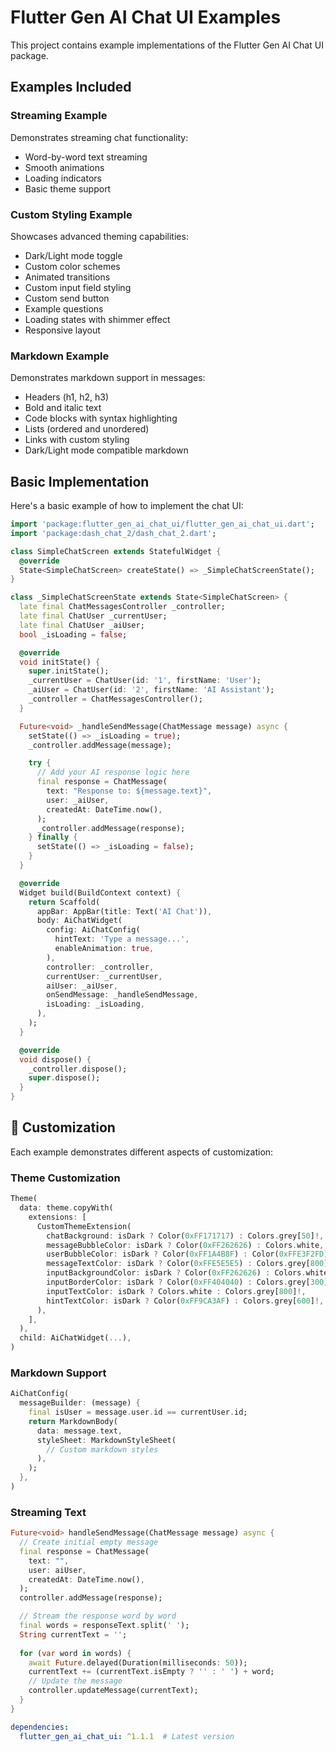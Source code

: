 # Flutter Gen AI Chat UI Examples

This project contains example implementations of the Flutter Gen AI Chat UI package.

## Examples Included

### Streaming Example
Demonstrates streaming chat functionality:
- Word-by-word text streaming
- Smooth animations
- Loading indicators
- Basic theme support

### Custom Styling Example
Showcases advanced theming capabilities:
- Dark/Light mode toggle
- Custom color schemes
- Animated transitions
- Custom input field styling
- Custom send button
- Example questions
- Loading states with shimmer effect
- Responsive layout

### Markdown Example
Demonstrates markdown support in messages:
- Headers (h1, h2, h3)
- Bold and italic text
- Code blocks with syntax highlighting
- Lists (ordered and unordered)
- Links with custom styling
- Dark/Light mode compatible markdown

## Basic Implementation

Here's a basic example of how to implement the chat UI:

```dart
import 'package:flutter_gen_ai_chat_ui/flutter_gen_ai_chat_ui.dart';
import 'package:dash_chat_2/dash_chat_2.dart';

class SimpleChatScreen extends StatefulWidget {
  @override
  State<SimpleChatScreen> createState() => _SimpleChatScreenState();
}

class _SimpleChatScreenState extends State<SimpleChatScreen> {
  late final ChatMessagesController _controller;
  late final ChatUser _currentUser;
  late final ChatUser _aiUser;
  bool _isLoading = false;

  @override
  void initState() {
    super.initState();
    _currentUser = ChatUser(id: '1', firstName: 'User');
    _aiUser = ChatUser(id: '2', firstName: 'AI Assistant');
    _controller = ChatMessagesController();
  }

  Future<void> _handleSendMessage(ChatMessage message) async {
    setState(() => _isLoading = true);
    _controller.addMessage(message);

    try {
      // Add your AI response logic here
      final response = ChatMessage(
        text: "Response to: ${message.text}",
        user: _aiUser,
        createdAt: DateTime.now(),
      );
      _controller.addMessage(response);
    } finally {
      setState(() => _isLoading = false);
    }
  }

  @override
  Widget build(BuildContext context) {
    return Scaffold(
      appBar: AppBar(title: Text('AI Chat')),
      body: AiChatWidget(
        config: AiChatConfig(
          hintText: 'Type a message...',
          enableAnimation: true,
        ),
        controller: _controller,
        currentUser: _currentUser,
        aiUser: _aiUser,
        onSendMessage: _handleSendMessage,
        isLoading: _isLoading,
      ),
    );
  }

  @override
  void dispose() {
    _controller.dispose();
    super.dispose();
  }
}
```

## 🎨 Customization

Each example demonstrates different aspects of customization:

### Theme Customization
```dart
Theme(
  data: theme.copyWith(
    extensions: [
      CustomThemeExtension(
        chatBackground: isDark ? Color(0xFF171717) : Colors.grey[50]!,
        messageBubbleColor: isDark ? Color(0xFF262626) : Colors.white,
        userBubbleColor: isDark ? Color(0xFF1A4B8F) : Color(0xFFE3F2FD),
        messageTextColor: isDark ? Color(0xFFE5E5E5) : Colors.grey[800]!,
        inputBackgroundColor: isDark ? Color(0xFF262626) : Colors.white,
        inputBorderColor: isDark ? Color(0xFF404040) : Colors.grey[300]!,
        inputTextColor: isDark ? Colors.white : Colors.grey[800]!,
        hintTextColor: isDark ? Color(0xFF9CA3AF) : Colors.grey[600]!,
      ),
    ],
  ),
  child: AiChatWidget(...),
)
```

### Markdown Support
```dart
AiChatConfig(
  messageBuilder: (message) {
    final isUser = message.user.id == currentUser.id;
    return MarkdownBody(
      data: message.text,
      styleSheet: MarkdownStyleSheet(
        // Custom markdown styles
      ),
    );
  },
)
```

### Streaming Text
```dart
Future<void> handleSendMessage(ChatMessage message) async {
  // Create initial empty message
  final response = ChatMessage(
    text: "",
    user: aiUser,
    createdAt: DateTime.now(),
  );
  controller.addMessage(response);

  // Stream the response word by word
  final words = responseText.split(' ');
  String currentText = '';
  
  for (var word in words) {
    await Future.delayed(Duration(milliseconds: 50));
    currentText += (currentText.isEmpty ? '' : ' ') + word;
    // Update the message
    controller.updateMessage(currentText);
  }
}
```
```yaml
dependencies:
  flutter_gen_ai_chat_ui: ^1.1.1  # Latest version